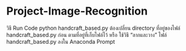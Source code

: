 # Project-Image-Recognition
วิธี Run Code
python handcraft_based.py
ต้องเปลี่ยน directory ที่อยู่ของไฟล์ handcraft_based.py ก่อน ตามที่อยู่ที่เก็บไฟล์ไว้
หรือ ใช้วิธี “ลากและวาง” ไฟล์ handcraft_based.py ลงใน Anaconda Prompt
